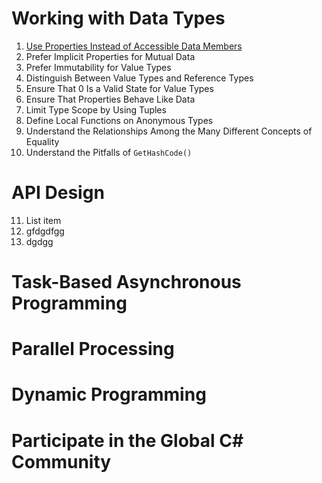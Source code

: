 # Working with Data Types

 1. [Use Properties Instead of Accessible Data Members](1.%20Working%20with%20Data%20Types/Rule%201/readme.md)
 2. Prefer Implicit Properties for Mutual Data
 3. Prefer Immutability for Value Types
 4. Distinguish Between Value Types and Reference Types
 5. Ensure That 0 Is a Valid State for Value Types
 6. Ensure That Properties Behave Like Data
 7. Limit Type Scope by Using Tuples
 8. Define Local Functions on Anonymous Types
 9. Understand the Relationships Among the Many Different Concepts of Equality
 10. Understand the Pitfalls of `GetHashCode()`

# API Design

 11. List item
 12. gfdgdfgg
 13. dgdgg

# Task-Based Asynchronous Programming



# Parallel Processing


# Dynamic Programming

# Participate in the Global C# Community

